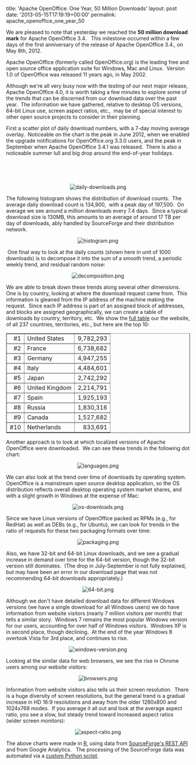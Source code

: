 title: 'Apache OpenOffice: One Year, 50 Million Downloads'
layout: post
date: '2013-05-15T17:19:19+00:00'
permalink: apache_openoffice_one_year_50

<p>We are pleased to note that yesterday we reached the <b>50 million download mark</b> for Apache OpenOffice 3.4. &nbsp; This milestone occurred within a few days of the first anniversary of the release of Apache OpenOffice 3.4., on May 8th, 2012.&nbsp; <br /></p> 
  <p>Apache OpenOffice (formerly called OpenOffice.org) is the leading free and open source office application suite for Windows, Mac and Linux.&nbsp; Version 1.0 of OpenOffice was released 11 years ago, in May 2002.<br /></p> 
  <p>Although we're all very busy now with the testing of our next major release, Apache OpenOffice 4.0, it is worth taking a few minutes to explore some of the trends that can be discerned from our download data over the past year.&nbsp; The information we have gathered, relative to desktop OS versions, 64-bit Linux use, screen aspect ratios, etc.,&nbsp; may be of special interest to other open source projects to consider in their 
planning. <br /></p> 
  <p> </p> 
  <p>First a scatter plot of daily download numbers, with a 7-day moving average overlay.&nbsp; Noticeable on the chart is the peak in June 2012, when we enabled the upgrade notifications for OpenOffice.org 3.3.0 users, and the peak in September when Apache OpenOffice 3.4.1 was released.&nbsp; There is also a noticeable summer lull and big drop around the end-of-year holidays.<br /></p> 
  <p><br /></p> 
  <p><br /></p> 
  <p align="center"> <img src="../images/blog/apache_openoffice_one_year_50_daily-downloads.png" alt="daily-downloads.png" /></p> 
  <p> </p> 
  <p align="left"> </p> 
  <p>The following histogram shows the distribution of download counts.&nbsp; The average daily download count is 134,900,&nbsp; with a peak day of 197,500.&nbsp; On average we see around a million downloads every 7.4 days.&nbsp; Since a typical download size is 
130MB, this amounts to an average of around 17 TB per day of downloads, 
ably handled by SourceForge and their distribution network. <br /></p> 
  <p> </p> 
  <p> </p> 
  <p align="center"><img src="../images/blog/apache_openoffice_one_year_50_histogram.png" alt="histogram.png" /></p> 
  <p> </p> 
  <p align="left"> </p> 
  <p>&nbsp;One final way to look at the daily counts (shown here in unit of 1000 downloads) is to decompose it into the sum of a smooth trend, a periodic weekly trend, and residual random noise:<br /></p> 
  <p> </p> 
  <p> </p> 
  <p align="center"><img src="../images/blog/apache_openoffice_one_year_50_decomposition.png" alt="decomposition.png" /></p> 
  <p align="left"> </p> 
  <p>We are able to break down these trends along several other dimensions.&nbsp; One is by country, looking at where the download request came from.&nbsp; This information is gleaned from the IP address of the machine making the request.&nbsp; Since each IP address is part of an assigned block of addresses, and blocks are assigned geographically, we can create a table of downloads by country, territory, etc.&nbsp; We show the <a href="http://www.openoffice.org/stats/countries.html">full table</a> our the website, of all 237 countries, territories, etc., but here are the top 10:</p> 
  <p> </p> 
  <p> </p> 
  <p align="center"> </p> 
  <p> </p> 
  <table border="1" align="center"> 
    <tbody> 
      <tr> 
        <td align="right">#1</td> 
        <td>United States</td> 
        <td align="right">9,782,293</td> 
      </tr> 
      <tr> 
        <td align="right">#2</td> 
        <td>France</td> 
        <td align="right">6,738,682</td> 
      </tr> 
      <tr> 
        <td align="right">#3</td> 
        <td>Germany</td> 
        <td align="center">4,947,255</td> 
      </tr> 
      <tr> 
        <td align="right">#4</td> 
        <td>Italy</td> 
        <td align="right">4,484,601</td> 
      </tr> 
      <tr> 
        <td align="right">#5</td> 
        <td>Japan</td> 
        <td align="right">2,742,292</td> 
      </tr> 
      <tr> 
        <td align="right">#6</td> 
        <td>United Kingdom</td> 
        <td align="right">2,214,791</td> 
      </tr> 
      <tr> 
        <td align="right">#7</td> 
        <td>Spain</td> 
        <td align="right">1,925,193</td> 
      </tr> 
      <tr> 
        <td align="right">#8</td> 
        <td>Russia</td> 
        <td align="right">1,830,316</td> 
      </tr> 
      <tr> 
        <td align="right">#9</td> 
        <td>Canada</td> 
        <td align="right">1,527,682</td> 
      </tr> 
      <tr> 
        <td align="right">#10</td> 
        <td>Netherlands</td> 
        <td align="right">833,691</td> 
      </tr> 
    </tbody> 
  </table> 
  <p> </p> 
  <p> </p> 
  <p> </p> 
  <p>Another approach is to look at which localized versions of Apache OpenOffice were downloaded.&nbsp; We can see these trends in the following dot chart:</p> 
  <p> </p> 
  <p> </p> 
  <p align="center"><img src="../images/blog/apache_openoffice_one_year_50_languages.png" alt="languages.png" /></p> 
  <p>We can also look at the trend over time of downloads by operating system.&nbsp;&nbsp; OpenOffice is a mainstream open source desktop application, so the OS distribution reflects overall desktop operating system market shares, and with a slight growth in Windows at the expense of Mac:<br /></p> 
  <p align="center"><img src="../images/blog/apache_openoffice_one_year_50_os-downloads.png" alt="os-downloads.png" /></p> 
  <p>Since we have Linux versions of OpenOffice packed as RPMs (e.g., for RedHat) as well as DEBs (e.g., for Ubuntu), we can look for trends in the ratio of requests for these two packaging formats over time:<br /></p> 
  <p align="center"> <img alt="packaging.png" src="../images/blog/apache_openoffice_one_year_50_packaging.png" /></p> 
  <p> </p> 
  <p>Also, we have 32-bit and 64-bit Linux downloads, and we see a gradual increase in demand over time for the 64-bit version, though the 32-bit version still dominates.&nbsp; (The drop in July-September is not fully explained, but may have been an error in our download page that was not recommending 64-bit downloads appropriately.)<br /></p> 
  <p align="center"> <img src="../images/blog/apache_openoffice_one_year_50_64-bit.png" alt="64-bit.png" /></p> 
  <p> </p> 
  <p>Although we don't have detailed download data for different Windows versions (we have a single download for all Windows users) we do have information from website visitors (nearly 7 million visitors per month) that tells a similar story.&nbsp; Windows 7 remains the most popular Windows version for our users, accounting for over half of Windows visitors.&nbsp; Windows XP is in second place, though declining.&nbsp; At the end of the year Windows 8 overtook Vista for 3rd place, and continues to rise.<br /></p> 
  <p> </p> 
  <p align="center"><img alt="windows-version.png" src="../images/blog/apache_openoffice_one_year_50_windows.png" /></p> 
  <p>Looking at the similar data for web browsers, we see the rise in Chrome users among our website visitors:<br /></p> 
  <p align="center"><img src="../images/blog/apache_openoffice_one_year_50_browser.png" alt="browsers.png" /></p> 
  <p> </p> 
  <p>Information from website visitors also tells us their screen resolution.&nbsp; There is a huge diversity of screen resolutions, but the general trend is a gradual increase in HD 16:9 resolutions and away from the older 1280x800 and 1024x768 modes.&nbsp; If you average it all out and look at the average aspect ratio, you see a slow, but steady trend toward increased aspect ratios (wider screen monitors):</p> 
  <p> </p> 
  <p align="center"> <img alt="aspect-ratio.png" src="../images/blog/apache_openoffice_one_year_50_widescreen.png" /></p> 
  <p> </p> 
  <p>The above charts were made in <a href="http://www.r-project.org/">R</a>, using data from <a href="http://sourceforge.net/p/forge/documentation/Download%20Stats%20API/">SourceForge's REST API</a> and from Google Analytics.&nbsp;&nbsp; The processing of the SourceForge data was automated via a <a href="https://svn.apache.org/repos/asf/openoffice/devtools/aoo-stats/detail-by-day.py">custom Python script</a>.<br /></p> 
  <p> </p> 
  <p align="center"><br /></p> 
  <p> </p> 
  <p> </p> 
  <p><br /> </p>
